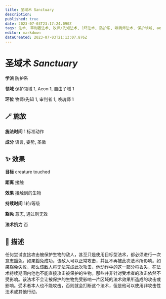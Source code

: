 ```yaml
---
title: 圣域术 Sanctuary
description: 
published: true
date: 2023-07-03T23:17:24.090Z
tags: 法术, 审判者法术, 牧师/先知法术, 1环法术, 防护系, 唤魂师法术, 保护领域, aeon, 自由子域
editor: markdown
dateCreated: 2023-07-03T21:13:07.876Z
---
```


# **圣域术** *Sanctuary*

**学派** 防护系 

**领域** 保护领域 1, Aeon 1, 自由子域 1

**环位** 牧师/先知 1, 审判者 1, 唤魂师 1

## 🪄 施放

**施法时间** 1 标准动作

**成分** 语言, 姿势, 圣徽

## ✨ 效果 

**目标** creature touched 

**距离** 接触 

**效果** 接触到的生物 

**持续时间** 1轮/等级 

**豁免** 意志, 通过则无效

**法术抗力** 否

## 📖 描述

任何尝试直接攻击被保护生物的敌人，甚至只是使用目标型法术，都必须进行一次意志豁免。如果豁免成功，该敌人可以正常攻击，并且不再被此次法术所影响。如果豁免失败，那么该敌人将无法完成此次攻击，他动作中的这一部分将丢失，在法术持续期间内他也不能直接攻击被保护的生物。那些并非针对受术者的攻击依然不受影响。该法术不会让被保护的生物免受影响一片区域的法术效果所造成的攻击或影响。受术者本人也不能攻击，否则就会打断这个法术，但是他可以使用非攻击性法术或其他行动。
    